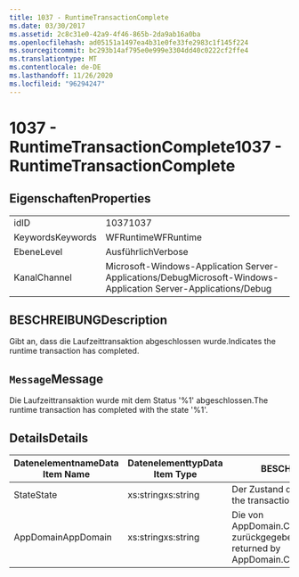 ```yaml
---
title: 1037 - RuntimeTransactionComplete
ms.date: 03/30/2017
ms.assetid: 2c8c31e0-42a9-4f46-865b-2da9ab16a0ba
ms.openlocfilehash: ad05151a1497ea4b31e0fe33fe2983c1f145f224
ms.sourcegitcommit: bc293b14af795e0e999e3304dd40c0222cf2ffe4
ms.translationtype: MT
ms.contentlocale: de-DE
ms.lasthandoff: 11/26/2020
ms.locfileid: "96294247"
---
```

# <a name="1037---runtimetransactioncomplete"></a><span data-ttu-id="477e0-102">1037 - RuntimeTransactionComplete</span><span class="sxs-lookup"><span data-stu-id="477e0-102">1037 - RuntimeTransactionComplete</span></span>

## <a name="properties"></a><span data-ttu-id="477e0-103">Eigenschaften</span><span class="sxs-lookup"><span data-stu-id="477e0-103">Properties</span></span>  
  
|||  
|-|-|  
|<span data-ttu-id="477e0-104">id</span><span class="sxs-lookup"><span data-stu-id="477e0-104">ID</span></span>|<span data-ttu-id="477e0-105">1037</span><span class="sxs-lookup"><span data-stu-id="477e0-105">1037</span></span>|  
|<span data-ttu-id="477e0-106">Keywords</span><span class="sxs-lookup"><span data-stu-id="477e0-106">Keywords</span></span>|<span data-ttu-id="477e0-107">WFRuntime</span><span class="sxs-lookup"><span data-stu-id="477e0-107">WFRuntime</span></span>|  
|<span data-ttu-id="477e0-108">Ebene</span><span class="sxs-lookup"><span data-stu-id="477e0-108">Level</span></span>|<span data-ttu-id="477e0-109">Ausführlich</span><span class="sxs-lookup"><span data-stu-id="477e0-109">Verbose</span></span>|  
|<span data-ttu-id="477e0-110">Kanal</span><span class="sxs-lookup"><span data-stu-id="477e0-110">Channel</span></span>|<span data-ttu-id="477e0-111">Microsoft-Windows-Application Server-Applications/Debug</span><span class="sxs-lookup"><span data-stu-id="477e0-111">Microsoft-Windows-Application Server-Applications/Debug</span></span>|  
  
## <a name="description"></a><span data-ttu-id="477e0-112">BESCHREIBUNG</span><span class="sxs-lookup"><span data-stu-id="477e0-112">Description</span></span>  

 <span data-ttu-id="477e0-113">Gibt an, dass die Laufzeittransaktion abgeschlossen wurde.</span><span class="sxs-lookup"><span data-stu-id="477e0-113">Indicates the runtime transaction has completed.</span></span>  
  
## <a name="message"></a><span data-ttu-id="477e0-114">`Message`</span><span class="sxs-lookup"><span data-stu-id="477e0-114">Message</span></span>  

 <span data-ttu-id="477e0-115">Die Laufzeittransaktion wurde mit dem Status '%1' abgeschlossen.</span><span class="sxs-lookup"><span data-stu-id="477e0-115">The runtime transaction has completed with the state '%1'.</span></span>  
  
## <a name="details"></a><span data-ttu-id="477e0-116">Details</span><span class="sxs-lookup"><span data-stu-id="477e0-116">Details</span></span>  
  
|<span data-ttu-id="477e0-117">Datenelementname</span><span class="sxs-lookup"><span data-stu-id="477e0-117">Data Item Name</span></span>|<span data-ttu-id="477e0-118">Datenelementtyp</span><span class="sxs-lookup"><span data-stu-id="477e0-118">Data Item Type</span></span>|<span data-ttu-id="477e0-119">BESCHREIBUNG</span><span class="sxs-lookup"><span data-stu-id="477e0-119">Description</span></span>|  
|--------------------|--------------------|-----------------|  
|<span data-ttu-id="477e0-120">State</span><span class="sxs-lookup"><span data-stu-id="477e0-120">State</span></span>|<span data-ttu-id="477e0-121">xs:string</span><span class="sxs-lookup"><span data-stu-id="477e0-121">xs:string</span></span>|<span data-ttu-id="477e0-122">Der Zustand der Transaktion.</span><span class="sxs-lookup"><span data-stu-id="477e0-122">The state of the transaction.</span></span>|  
|<span data-ttu-id="477e0-123">AppDomain</span><span class="sxs-lookup"><span data-stu-id="477e0-123">AppDomain</span></span>|<span data-ttu-id="477e0-124">xs:string</span><span class="sxs-lookup"><span data-stu-id="477e0-124">xs:string</span></span>|<span data-ttu-id="477e0-125">Die von AppDomain.CurrentDomain.FriendlyName zurückgegebene Zeichenfolge.</span><span class="sxs-lookup"><span data-stu-id="477e0-125">The string returned by AppDomain.CurrentDomain.FriendlyName.</span></span>|
